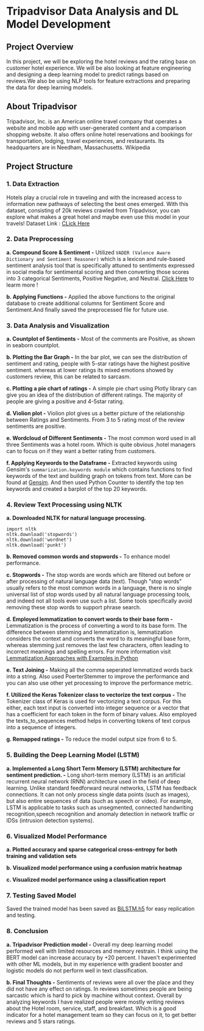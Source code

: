 # Tripadvisor Data Analysis and DL Model Development

## Project Overview
In this project, we will be exploring the hotel reviews and the rating base on customer hotel experience. We will be also looking at feature engineering and designing a deep learning model to predict ratings based on reviews.We also be using NLP tools for feature extractions and preparing the data for deep learning models.

## About Tripadvisor
Tripadvisor, Inc. is an American online travel company that operates a website and mobile app with user-generated content and a comparison shopping website. It also offers online hotel reservations and bookings for transportation, lodging, travel experiences, and restaurants. Its headquarters are in Needham, Massachusetts. Wikipedia

## Project Structure

### 1. Data Extraction

Hotels play a crucial role in traveling and with the increased access to information new pathways of selecting the best ones emerged. With this dataset, consisting of 20k reviews crawled from Tripadvisor, you can explore what makes a great hotel and maybe even use this model in your travels! Dataset Link : [CLick Here](https://zenodo.org/records/1219899#.YHwt1J_ivIU)

### 2. Data Preprocessing

**a. Compound Score & Sentiment -** Utilized `VADER (Valence Aware Dictionary and Sentiment Reasoner)` which is a lexicon and rule-based sentiment analysis tool that is specifically attuned to sentiments expressed in social media for sentimental scoring and then converting those scores into 3 categorical Sentiments, Positive Negative, and Neutral. [Click Here](https://github.com/cjhutto/vaderSentiment#introduction) to learm more ! 

**b. Applying Functions -** Applied the above functions to the original database to create additional columns for Sentiment Score and Sentiment.And finally saved the preprocessed file for future use.

### 3. Data Analysis and Visualization 

**a. Countplot of Sentiments -** Most of the comments are Positive, as shown in seaborn countplot.

**b. Plotting the Bar Graph -** In the bar plot, we can see the distribution of sentiment and rating, people with 5-star ratings have the highest positive sentiment. whereas at lower ratings its mixed emotions showed by customers review, this can be related to sarcasm.

**c. Plotting a pie chart of ratings -** A simple pie chart using Plotly library can give you an idea of the distribution of different ratings. The majority of people are giving a positive and 4-5star rating.

**d. Violion plot -** Violion plot gives us a better picture of the relationship between Ratings and Sentiments. From 3 to 5 rating most of the review sentiments are positive.

**e. Wordcloud of Different Sentiments -** The most common word used in all three Sentiments was a hotel room. Which is quite obvious ,hotel managers can to focus on if they want a better rating from customers.

**f. Applying Keywords to the Dataframe -** 
Extracted keywords using Gensim's `summarization.keywords module` which contains functions to find keywords of the text and building graph on tokens from text. More can be found at [Gensim](https://radimrehurek.com/gensim_3.8.3/summarization/keywords.html). And then used Python Counter to identify the top ten keywords and created a barplot of the top 20 keywords.

### 4. Review Text Processing using NLTK

**a. Downloaded NLTK for natural language processing.**

```
import nltk
nltk.download('stopwords')
nltk.download('wordnet')
nltk.download('punkt')
```

**b. Removed common words and stopwords -** To enhance model performance.

**c. Stopwords -** The stop words are words which are filtered out before or after processing of natural language data (text). Though "stop words" usually refers to the most common words in a language, there is no single universal list of stop words used by all natural language processing tools, and indeed not all tools even use such a list. Some tools specifically avoid removing these stop words to support phrase search.

**d. Employed lemmatization to convert words to their base form -** Lemmatization is the process of converting a word to its base form. The difference between stemming and lemmatization is, lemmatization considers the context and converts the word to its meaningful base form, whereas stemming just removes the last few characters, often leading to incorrect meanings and spelling errors. For more information visit [Lemmatization Approaches with Examples in Python](https://www.machinelearningplus.com/nlp/lemmatization-examples-python/)

**e. Text Joining -** Making all the comma seperated lemmatized words back into a string. Also used PoerterStemmer to improve the performance and you can also use other yet processing to improve the performance metric.

**f. Utilized the Keras Tokenizer class to vectorize the text corpus -** The Tokenizer class of Keras is used for vectorizing a text corpus. For this either, each text input is converted into integer sequence or a vector that has a coefficient for each token in the form of binary values. Also employed the texts_to_sequences method helps in converting tokens of text corpus into a sequence of integers.

**g. Remapped ratings -** To reduce the model output size from 6 to 5.

### 5. Building the Deep Learning Model (LSTM)

**a. Implemented a Long Short Term Memory (LSTM) architecture for sentiment prediction. -** Long short-term memory (LSTM) is an artificial recurrent neural network (RNN) architecture used in the field of deep learning. Unlike standard feedforward neural networks, LSTM has feedback connections. It can not only process single data points (such as images), but also entire sequences of data (such as speech or video). For example, LSTM is applicable to tasks such as unsegmented, connected handwriting recognition,speech recognition and anomaly detection in network traffic or IDSs (intrusion detection systems).

### 6. Visualized Model Performance

**a. Plotted accuracy and sparse categorical cross-entropy for both training and validation sets**

**b. Visualized model performance using a confusion matrix heatmap**

**c. Visualized model performance using a classification report**

### 7. Testing Saved Model
Saved the trained model has been saved as [BiLSTM.h5](https://github.com/roy-sub/Tripadvisor/blob/main/BiLSTM.h5) for easy replication and testing.

### 8. Conclusion

**a. Tripadvisor Prediction model -** Overall my deep learning model performed well with limited resources and memory restrain. I think using the BERT model can increase accuracy by +20 percent. I haven't experimented with other ML models, but in my experience with gradient booster and logistic models do not perform well in text classification.

**b. Final Thoughts -** Sentiments of reviews were all over the place and they did not have any effect on ratings. In reviews sometimes people are being sarcastic which is hard to pick by machine without context. Overall by analyzing keywords I have realized people were mostly writing reviews about the Hotel room, service, staff, and breakfast. Which is a good indicator for a hotel management team so they can focus on it, to get better reviews and 5 stars ratings.
